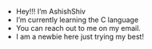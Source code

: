 - Hey!!! I’m AshishShiv
- I’m currently learning the C language
- You can reach out to me on my email.
- I am a newbie here just trying my best! 
<!---
AshishShiv101/AshishShiv101 is a ✨ special ✨ repository because its `README.md` (this file) appears on your GitHub profile.
You can click the Preview link to take a look at your changes.
--->
